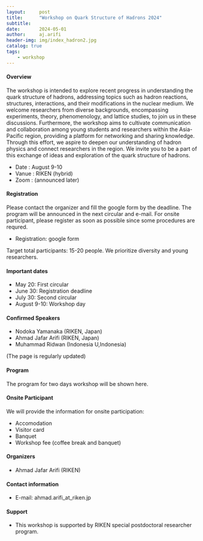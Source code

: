 ```yaml
---
layout:     post
title:      "Workshop on Quark Structure of Hadrons 2024"
subtitle:   
date:       2024-05-01
author:     aj.arifi
header-img: img/index_hadron2.jpg
catalog: true
tags:
    - workshop
---
```



#### Overview

The workshop is intended to explore recent progress in understanding the quark structure of hadrons, addressing topics such as hadron reactions, structures, interactions, and their modifications in the nuclear medium. We welcome researchers from diverse backgrounds, encompassing experiments, theory, phenomenology, and lattice studies, to join us in these discussions. Furthermore, the workshop aims to cultivate communication and collaboration among young students and researchers within the Asia-Pacific region, providing a platform for networking and sharing knowledge. Through this effort, we aspire to deepen our understanding of hadron physics and connect researchers in the region. We invite you to be a part of this exchange of ideas and exploration of the quark structure of hadrons. 
- Date : August 9-10
- Vanue : RIKEN (hybrid)
- Zoom : (announced later)

#### Registration
Please contact the organizer and fill the google form by the deadline.
The program will be announced in the next circular and e-mail.
For onsite participant, please register as soon as possible since some procedures are requred.
- Registration: google form

Target total participants: 15-20 people.
We prioritize diversity and young researchers.

#### Important dates
- May 20: First circular
- June 30: Registration deadline
- July 30: Second circular
- August 9-10: Workshop day

#### Confirmed Speakers
- Nodoka Yamanaka (RIKEN, Japan)
- Ahmad Jafar Arifi (RIKEN, Japan)
- Muhammad Ridwan (Indonesia U,Indonesia)

(The page is regularly updated)

#### Program
The program for two days workshop will be shown here.

#### Onsite Participant
We will provide the information for onsite participation:
- Accomodation
- Visitor card
- Banquet
- Workshop fee (coffee break and banquet)

#### Organizers
- Ahmad Jafar Arifi (RIKEN) 

#### Contact information
- E-mail: ahmad.arifi_at_riken.jp

#### Support
- This workshop is supported by RIKEN special postdoctoral researcher program.

